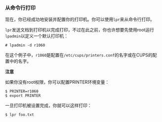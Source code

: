 ### 从命令行打印

现在，你已经成功地安装并配置你的打印机。你可以使用`lpr`来从命令行打印。

`lpr`发送文档到打印机以完成打印，不过在此之前，你也许想要先使用root运行`lpadmin`以定义一个默认打印机：
```
# lpadmin -d r1060
```

在这个例子中，`r1060`是配置在`/etc/cups/printers.conf`的名字或在CUPS的配置中的名字。

**注意**

如果你没有root权限，你可以配置PRINTER环境变量：
```
$ PRINTER=r1060
$ export PRINTER
```

一旦打印机被设置完成，你就可以这样打印：
```
$ lpr foo.txt
```
